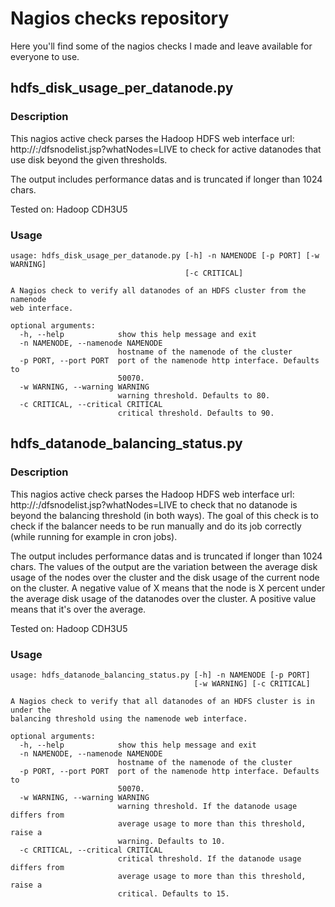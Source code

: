 Nagios checks repository
========================

Here you'll find some of the nagios checks I made and leave available for
everyone to use.

hdfs_disk_usage_per_datanode.py
-------------------------------

### Description

This nagios active check parses the Hadoop HDFS web interface url:
http://<namenode>:<port>/dfsnodelist.jsp?whatNodes=LIVE
to check for active datanodes that use disk beyond the given thresholds.

The output includes performance datas and is truncated if longer than 1024
chars.

Tested on: Hadoop CDH3U5

### Usage

```
usage: hdfs_disk_usage_per_datanode.py [-h] -n NAMENODE [-p PORT] [-w WARNING]
                                       [-c CRITICAL]

A Nagios check to verify all datanodes of an HDFS cluster from the namenode
web interface.

optional arguments:
  -h, --help            show this help message and exit
  -n NAMENODE, --namenode NAMENODE
                        hostname of the namenode of the cluster
  -p PORT, --port PORT  port of the namenode http interface. Defaults to
                        50070.
  -w WARNING, --warning WARNING
                        warning threshold. Defaults to 80.
  -c CRITICAL, --critical CRITICAL
                        critical threshold. Defaults to 90.
```

hdfs_datanode_balancing_status.py
---------------------------------

### Description

This nagios active check parses the Hadoop HDFS web interface url:
http://<namenode>:<port>/dfsnodelist.jsp?whatNodes=LIVE
to check that no datanode is beyond the balancing threshold (in both ways).
The goal of this check is to check if the balancer needs to be run manually and
do its job correctly (while running for example in cron jobs).

The output includes performance datas and is truncated if longer than 1024
chars. The values of the output are the variation between the average disk
usage of the nodes over the cluster and the disk usage of the current node on
the cluster.
A negative value of X means that the node is X percent under the average disk
usage of the datanodes over the cluster. A positive value means that it's over
the average.

Tested on: Hadoop CDH3U5

### Usage

```
usage: hdfs_datanode_balancing_status.py [-h] -n NAMENODE [-p PORT]
                                         [-w WARNING] [-c CRITICAL]

A Nagios check to verify that all datanodes of an HDFS cluster is in under the
balancing threshold using the namenode web interface.

optional arguments:
  -h, --help            show this help message and exit
  -n NAMENODE, --namenode NAMENODE
                        hostname of the namenode of the cluster
  -p PORT, --port PORT  port of the namenode http interface. Defaults to
                        50070.
  -w WARNING, --warning WARNING
                        warning threshold. If the datanode usage differs from
                        average usage to more than this threshold, raise a
                        warning. Defaults to 10.
  -c CRITICAL, --critical CRITICAL
                        critical threshold. If the datanode usage differs from
                        average usage to more than this threshold, raise a
                        critical. Defaults to 15.
```
